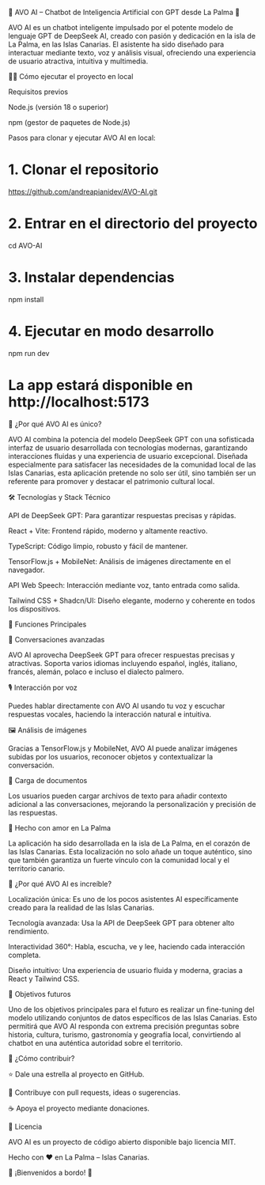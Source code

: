 🥑 AVO AI – Chatbot de Inteligencia Artificial con GPT desde La Palma 🌋

AVO AI es un chatbot inteligente impulsado por el potente modelo de lenguaje GPT de DeepSeek AI, creado con pasión y dedicación en la isla de La Palma, en las Islas Canarias. El asistente ha sido diseñado para interactuar mediante texto, voz y análisis visual, ofreciendo una experiencia de usuario atractiva, intuitiva y multimedia.

🧑‍💻 Cómo ejecutar el proyecto en local

Requisitos previos

Node.js (versión 18 o superior)

npm (gestor de paquetes de Node.js)

Pasos para clonar y ejecutar AVO AI en local:

# 1. Clonar el repositorio
https://github.com/andreapianidev/AVO-AI.git

# 2. Entrar en el directorio del proyecto
cd AVO-AI

# 3. Instalar dependencias
npm install

# 4. Ejecutar en modo desarrollo
npm run dev

# La app estará disponible en http://localhost:5173


🚀 ¿Por qué AVO AI es único?

AVO AI combina la potencia del modelo DeepSeek GPT con una sofisticada interfaz de usuario desarrollada con tecnologías modernas, garantizando interacciones fluidas y una experiencia de usuario excepcional. Diseñada especialmente para satisfacer las necesidades de la comunidad local de las Islas Canarias, esta aplicación pretende no solo ser útil, sino también ser un referente para promover y destacar el patrimonio cultural local.

🛠 Tecnologías y Stack Técnico

API de DeepSeek GPT: Para garantizar respuestas precisas y rápidas.

React + Vite: Frontend rápido, moderno y altamente reactivo.

TypeScript: Código limpio, robusto y fácil de mantener.

TensorFlow.js + MobileNet: Análisis de imágenes directamente en el navegador.

API Web Speech: Interacción mediante voz, tanto entrada como salida.

Tailwind CSS + Shadcn/UI: Diseño elegante, moderno y coherente en todos los dispositivos.

🎯 Funciones Principales

💬 Conversaciones avanzadas

AVO AI aprovecha DeepSeek GPT para ofrecer respuestas precisas y atractivas. Soporta varios idiomas incluyendo español, inglés, italiano, francés, alemán, polaco e incluso el dialecto palmero.

🎙 Interacción por voz

Puedes hablar directamente con AVO AI usando tu voz y escuchar respuestas vocales, haciendo la interacción natural e intuitiva.

🖼️ Análisis de imágenes

Gracias a TensorFlow.js y MobileNet, AVO AI puede analizar imágenes subidas por los usuarios, reconocer objetos y contextualizar la conversación.

📃 Carga de documentos

Los usuarios pueden cargar archivos de texto para añadir contexto adicional a las conversaciones, mejorando la personalización y precisión de las respuestas.

📍 Hecho con amor en La Palma

La aplicación ha sido desarrollada en la isla de La Palma, en el corazón de las Islas Canarias. Esta localización no solo añade un toque auténtico, sino que también garantiza un fuerte vínculo con la comunidad local y el territorio canario.

🌟 ¿Por qué AVO AI es increíble?

Localización única: Es uno de los pocos asistentes AI específicamente creado para la realidad de las Islas Canarias.

Tecnología avanzada: Usa la API de DeepSeek GPT para obtener alto rendimiento.

Interactividad 360°: Habla, escucha, ve y lee, haciendo cada interacción completa.

Diseño intuitivo: Una experiencia de usuario fluida y moderna, gracias a React y Tailwind CSS.

🔮 Objetivos futuros

Uno de los objetivos principales para el futuro es realizar un fine-tuning del modelo utilizando conjuntos de datos específicos de las Islas Canarias. Esto permitirá que AVO AI responda con extrema precisión preguntas sobre historia, cultura, turismo, gastronomía y geografía local, convirtiendo al chatbot en una auténtica autoridad sobre el territorio.

🙌 ¿Cómo contribuir?

⭐ Dale una estrella al proyecto en GitHub.

🔧 Contribuye con pull requests, ideas o sugerencias.

☕ Apoya el proyecto mediante donaciones.

📜 Licencia

AVO AI es un proyecto de código abierto disponible bajo licencia MIT.

Hecho con ❤️ en La Palma – Islas Canarias.

🌴 ¡Bienvenidos a bordo! 🌴


